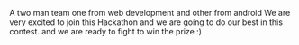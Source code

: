 A two man team one from web development and other from android We are very excited to join this Hackathon and we are going to do our best in this contest. 
and we are  ready to fight to win the prize :)
